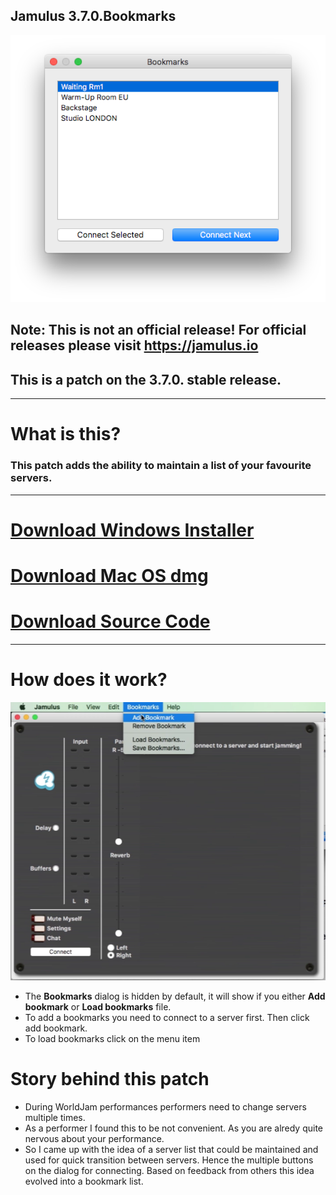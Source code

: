 ## Jamulus 3.7.0.Bookmarks
![](bookmarks.png)
## Note: This is not an official release! For official releases please visit <https://jamulus.io>
## This is a patch on the 3.7.0. stable release.
---
# What is this?

### This patch adds the ability to maintain a list of your favourite servers.
---
# [Download Windows Installer](https://github.com/geotechfirst/jamulus/releases/download/r3_7_0_bm1/Jamulus-3.7.0.bookmarks-installer-win.exe)

# [Download Mac OS dmg](https://github.com/geotechfirst/jamulus/releases/download/r3_7_0_bm1/Jamulus-3.7.0.bookmarks-installer-mac.dmg)

# [Download Source Code](https://github.com/geotechfirst/jamulus/archive/refs/heads/r3_7_0-patch.zip)

---
# How does it work?

![](jamulus-menu.png)
- The **Bookmarks** dialog is hidden by default, it will show if you either **Add bookmark** or **Load bookmarks** file.
- To add a bookmarks you need to connect to a server first. Then click add bookmark.
- To load bookmarks click on the menu item

# Story behind this patch

- During WorldJam performances performers need to change servers multiple times. 
- As a performer I found this to be not convenient. As you are alredy quite nervous about your performance. 
- So I came up with the idea of a server list that could be maintained and used for quick transition between servers. Hence the multiple buttons on the dialog for connecting. Based on feedback from others this idea evolved into a bookmark list.

